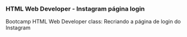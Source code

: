 ### HTML Web Developer - Instagram página login
Bootcamp HTML Web Developer class: Recriando a página de login do Instagram
